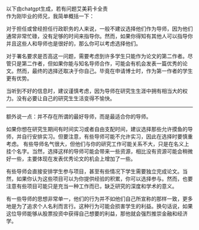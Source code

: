 以下由chatgpt生成，若有问题艾美莉卡全责  
作为刚毕业的师兄，我简单概括一下：

对于担任或曾经担任行政职务的人来说，一般不建议选择他们作为导师，因为他们通常非常忙碌，没有足够的时间来指导你。然而，如果你得知有其他人可以指导你并且这些人和导师也是很好的，那么你可以考虑选择他们。

对于署名要求是否高这一问题，需要考虑到许多学生只能作为论文的第二作者。尽管只是第二作者，但如果你能与知名导师合作，可能会有机会发表一篇优秀的论文。然而，最终的选择还取决于你自己。毕竟在申请博士时，作为第一作者的学生更有优势。

当听到不好的信息时，建议谨慎考虑，因为导师在研究生生涯中拥有相当大的权力。没有必要让自己的研究生生活变得不愉快。

----

额外说一点：并不存在所谓的最好导师，而是最适合你的导师。

如果你想在研究生期间有时间实习或者自由支配时间，建议选择那些允许摸鱼的导师，并自行安排实习。但要注意，有些导师可能不允许实习，因此在选择时要慎重考虑。
有些导师名气很大，但他们与你的研究工作可能关系不大，只是在名义上挂个名字。当然，选择这样的导师可能会带来一些资源，相比没有资源可能会稍微好一些，主要体现在发表优秀论文的机会上增加了一些。

有些导师会直接安排学生参与项目，甚至有些情况下学生需要独立完成论文。当然，如果你认为这些项目可以为你提供经验的积累，你可以选择参与。然而，也要注意有些项目可能只是充当一种工作而已，缺乏研究的深度和学术的意义。

有一些导师的思想非常单一，他们的行为并不如他们自己所宣称的那样一致，更多地是为了追求个人名利而言行。这种行为可能会损害学生的利益。换句话说，如果这位导师能够从股票投资中获得自己想要的利益，那他就会强烈推崇金融和经济学。

